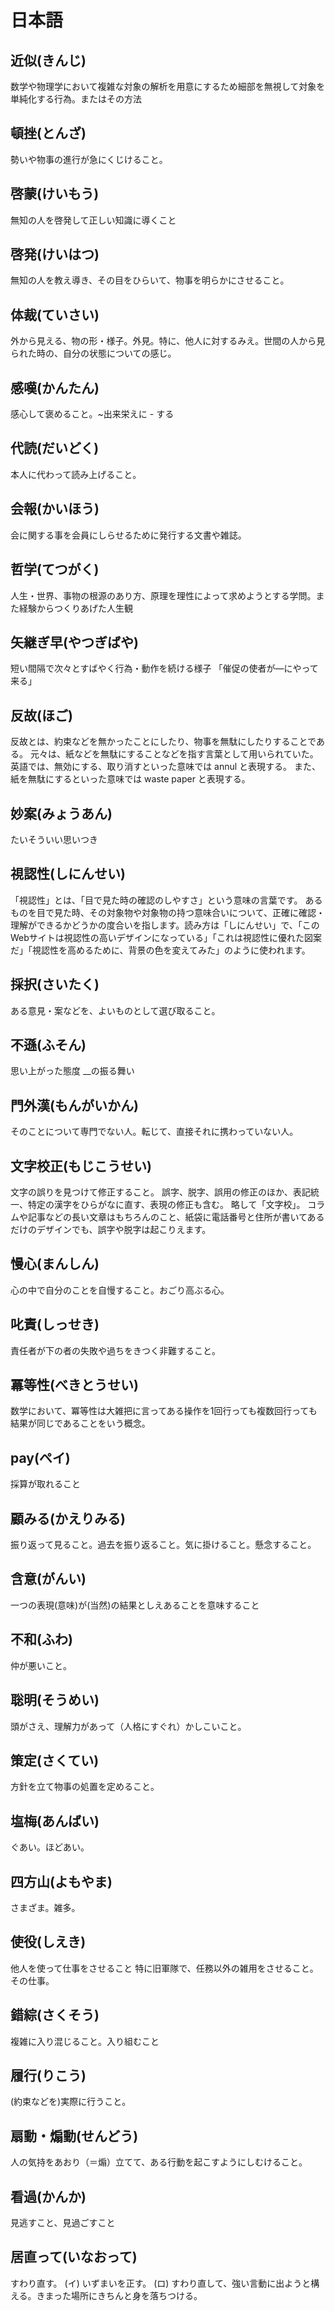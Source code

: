 # 日本語

## 近似(きんじ)

数学や物理学において複雑な対象の解析を用意にするため細部を無視して対象を単純化する行為。またはその方法

## 頓挫(とんざ)

勢いや物事の進行が急にくじけること。

## 啓蒙(けいもう)

無知の人を啓発して正しい知識に導くこと

## 啓発(けいはつ)

無知の人を教え導き、その目をひらいて、物事を明らかにさせること。

## 体裁(ていさい)

外から見える、物の形・様子。外見。特に、他人に対するみえ。世間の人から見られた時の、自分の状態についての感じ。

## 感嘆(かんたん)

感心して褒めること。~出来栄えに - する

## 代読(だいどく)

本人に代わって読み上げること。

## 会報(かいほう)

会に関する事を会員にしらせるために発行する文書や雑誌。

## 哲学(てつがく)

人生・世界、事物の根源のあり方、原理を理性によって求めようとする学問。また経験からつくりあげた人生観

## 矢継ぎ早(やつぎばや)

短い間隔で次々とすばやく行為・動作を続ける様子
「催促の使者が―にやって来る」

## 反故(ほご)

反故とは、約束などを無かったことにしたり、物事を無駄にしたりすることである。 元々は、紙などを無駄にすることなどを指す言葉として用いられていた。 英語では、無効にする、取り消すといった意味では annul と表現する。 また、紙を無駄にするといった意味では waste paper と表現する。

## 妙案(みょうあん)

たいそういい思いつき

## 視認性(しにんせい)

「視認性」とは、「目で見た時の確認のしやすさ」という意味の言葉です。
あるものを目で見た時、その対象物や対象物の持つ意味合いについて、正確に確認・理解ができるかどうかの度合いを指します。読み方は「しにんせい」で、「このWebサイトは視認性の高いデザインになっている」「これは視認性に優れた図案だ」「視認性を高めるために、背景の色を変えてみた」のように使われます。

## 採択(さいたく)

ある意見・案などを、よいものとして選び取ること。

## 不遜(ふそん)

思い上がった態度
__の振る舞い

## 門外漢(もんがいかん)

そのことについて専門でない人。転じて、直接それに携わっていない人。

## 文字校正(もじこうせい)

文字の誤りを見つけて修正すること。 誤字、脱字、誤用の修正のほか、表記統一、特定の漢字をひらがなに直す、表現の修正も含む。 略して「文字校」。 コラムや記事などの長い文章はもちろんのこと、紙袋に電話番号と住所が書いてあるだけのデザインでも、誤字や脱字は起こりえます。

## 慢心(まんしん)

心の中で自分のことを自慢すること。おごり高ぶる心。

## 叱責(しっせき)

責任者が下の者の失敗や過ちをきつく非難すること。

## 冪等性(べきとうせい)

数学において、冪等性は大雑把に言ってある操作を1回行っても複数回行っても結果が同じであることをいう概念。

## pay(ペイ)

採算が取れること

## 顧みる(かえりみる)

振り返って見ること。過去を振り返ること。気に掛けること。懸念すること。

## 含意(がんい)

一つの表現(意味)が(当然)の結果としえあることを意味すること

## 不和(ふわ)

仲が悪いこと。

## 聡明(そうめい)

頭がさえ、理解力があって（人格にすぐれ）かしこいこと。

## 策定(さくてい)

方針を立て物事の処置を定めること。

## 塩梅(あんばい)

ぐあい。ほどあい。

## 四方山(よもやま)

さまざま。雑多。

## 使役(しえき)

他人を使って仕事をさせること
特に旧軍隊で、任務以外の雑用をさせること。その仕事。

## 錯綜(さくそう)

複雑に入り混じること。入り組むこと

## 履行(りこう)

(約束などを)実際に行うこと。

## 扇動・煽動(せんどう)

人の気持をあおり（＝煽）立てて、ある行動を起こすようにしむけること。

## 看過(かんか)

見逃すこと、見過ごすこと

## 居直って(いなおって)

すわり直す。 (イ) いずまいを正す。 (ロ) すわり直して、強い言動に出ようと構える。きまった場所にきちんと身を落ちつける。